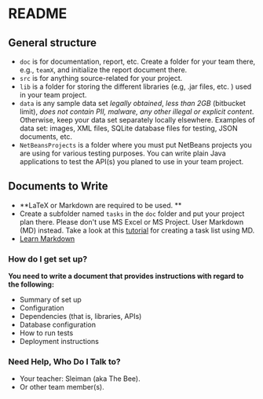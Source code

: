 # README #

## General structure ##

* `doc` is for documentation, report, etc. Create a folder for your team there, e.g., `teamX`, and initialize the report document there.
* `src` is for anything source-related for your project.
* `lib` is a folder for storing the different libraries (e.g, .jar files, etc. ) used in your team project.
* `data` is any sample data set  *legally obtained*, *less than 2GB* (bitbucket limit), *does not contain PII, malware, any other illegal or explicit content*. Otherwise, keep your data set separately locally elsewhere. Examples of data set: images, XML files, SQLite database files for testing, JSON documents, etc.
* `NetBeansProjects` is a folder where you must put NetBeans  projects you are using for various testing purposes. You can write plain Java applications to test the API(s) you planed to use in your team project.

## Documents to Write ##

* **LaTeX  or Markdown are required to be used. **
* Create a subfolder named `tasks` in the `doc` folder and put your project plan there. Please don't use MS Excel or MS Project. User Markdown (MD) instead. Take a look at this [tutorial](https://github.com/blog/1825-task-lists-in-all-markdown-documents) for creating a task list using MD.
* [Learn Markdown](https://bitbucket.org/tutorials/markdowndemo)

### How do I get set up?  ###

**You need to write a document that provides instructions with regard to the following:**

* Summary of set up
* Configuration
* Dependencies (that is, libraries, APIs)
* Database configuration
* How to run tests
* Deployment instructions

### Need Help, Who Do I Talk to? ###

* Your teacher: Sleiman (aka The Bee).
* Or other team member(s).